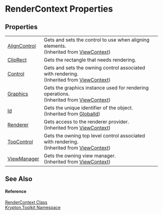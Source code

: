 # RenderContext Properties




## Properties
<table>
<tr>
<td><a href="9b230371-6e38-1ff5-c789-04fde3debc1c.md">AlignControl</a></td>
<td>Gets and sets the control to use when aligning elements.<br />(Inherited from <a href="ed48663c-5842-51d4-9c11-490570023d3d.md">ViewContext</a>)</td></tr>
<tr>
<td><a href="74c1a692-1e61-35e9-301e-e9480ba7a836.md">ClipRect</a></td>
<td>Gets the rectangle that needs rendering.</td></tr>
<tr>
<td><a href="72215ce3-bf76-7d6d-e721-7b33e3d7065e.md">Control</a></td>
<td>Gets and sets the owning control associated with rendering.<br />(Inherited from <a href="ed48663c-5842-51d4-9c11-490570023d3d.md">ViewContext</a>)</td></tr>
<tr>
<td><a href="c08ab223-8f50-a24f-1f60-3f0cb8be633a.md">Graphics</a></td>
<td>Gets the graphics instance used for rendering operations.<br />(Inherited from <a href="ed48663c-5842-51d4-9c11-490570023d3d.md">ViewContext</a>)</td></tr>
<tr>
<td><a href="71a6846f-bfb6-fb58-b361-6b43ae0583a8.md">Id</a></td>
<td>Gets the unique identifier of the object.<br />(Inherited from <a href="9ef2ca3a-e03e-8927-105a-2f9a6fbdf849.md">GlobalId</a>)</td></tr>
<tr>
<td><a href="002736db-4f30-cd8d-7597-1255d98b53e4.md">Renderer</a></td>
<td>Gets access to the renderer provider.<br />(Inherited from <a href="ed48663c-5842-51d4-9c11-490570023d3d.md">ViewContext</a>)</td></tr>
<tr>
<td><a href="f25023ce-6b4a-3049-a8a5-701bf258c789.md">TopControl</a></td>
<td>Gets the owning top level control associated with rendering.<br />(Inherited from <a href="ed48663c-5842-51d4-9c11-490570023d3d.md">ViewContext</a>)</td></tr>
<tr>
<td><a href="6ad9e07f-13d0-8015-fa60-5b237d2da371.md">ViewManager</a></td>
<td>Gets the owning view manager.<br />(Inherited from <a href="ed48663c-5842-51d4-9c11-490570023d3d.md">ViewContext</a>)</td></tr>
</table>

## See Also


#### Reference
<a href="ef60a5af-08ff-7a94-87f5-362a7e392cd4.md">RenderContext Class</a>  
<a href="79d2eac2-21f4-54ff-7552-b20c33c30600.md">Krypton.Toolkit Namespace</a>  
